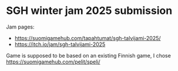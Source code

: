 # SGH winter jam 2025 submission

Jam pages:

- https://suomigamehub.com/tapahtumat/sgh-talvijami-2025/
- https://itch.io/jam/sgh-talvijami-2025

Game is supposed to be based on an existing Finnish game, I chose
https://suomigamehub.com/pelit/speli/
